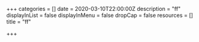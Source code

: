 +++
categories = []
date = 2020-03-10T22:00:00Z
description = "ff"
displayInList = false
displayInMenu = false
dropCap = false
resources = []
title = "ff"

+++
